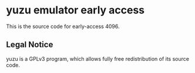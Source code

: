 yuzu emulator early access
=============

This is the source code for early-access 4096.

## Legal Notice

yuzu is a GPLv3 program, which allows fully free redistribution of its source code.